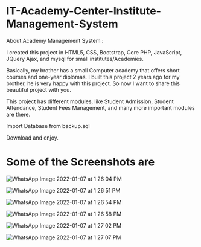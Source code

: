 # IT-Academy-Center-Institute-Management-System
About Academy Management System :

I created this project in  HTML5, CSS, Bootstrap, Core PHP, JavaScript, JQuery Ajax, and mysql for small institutes/Academies.
  
Basically, my brother has a small Computer academy that offers short courses and one-year diplomas. I built this project 2 years ago for my brother, he is very happy with this project. So now I want to share this beautiful project with you.

This project has different modules, like Student Admission, Student Attendance, Student Fees Management, and many more important modules are there.

Import Database from backup.sql

Download and enjoy.

# Some of the Screenshots are

![WhatsApp Image 2022-01-07 at 1 26 04 PM](https://user-images.githubusercontent.com/20013230/148534935-f4a0ae09-6ffe-4430-84e7-43e9fe12cf55.jpeg)

![WhatsApp Image 2022-01-07 at 1 26 51 PM](https://user-images.githubusercontent.com/20013230/148534945-a719317d-7474-4472-81da-8436ad2c8a6e.jpeg)

![WhatsApp Image 2022-01-07 at 1 26 54 PM](https://user-images.githubusercontent.com/20013230/148534956-6e7adb4d-a8ea-4e22-81af-0f795e9e0c1e.jpeg)

![WhatsApp Image 2022-01-07 at 1 26 58 PM](https://user-images.githubusercontent.com/20013230/148534972-3cb852e3-9413-4dbb-b44b-5a1eeec5229d.jpeg)

![WhatsApp Image 2022-01-07 at 1 27 02 PM](https://user-images.githubusercontent.com/20013230/148534980-6f2cdd1e-2ee9-48d5-a3ab-177c81a56b95.jpeg)

![WhatsApp Image 2022-01-07 at 1 27 07 PM](https://user-images.githubusercontent.com/20013230/148534986-c12cfcba-5a2f-4019-876c-6cf7b348a0fd.jpeg)
